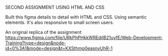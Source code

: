 SECOND ASSIGNMENT USING HTML AND CSS

Built this figma details to detail with HTML and CSS. Using semantic elements. It's also responsive to small screen users. 

An original replica of the assignment
https://www.figma.com/file/URkPhPHkkWREdiIB21uvfE/Web-Development-Training?type=design&node-id=0%3A1&mode=design&t=KXSthmp0easnvUhR-1
